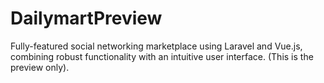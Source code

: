 # DailymartPreview

Fully-featured social networking marketplace using Laravel and Vue.js, combining robust functionality with an intuitive user interface.
(This is the preview only).
